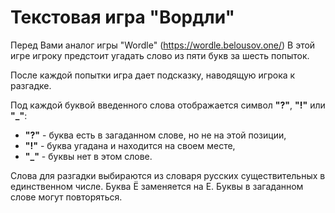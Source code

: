 # Текстовая игра "Вордли"

Перед Вами аналог игры "Wordle" (https://wordle.belousov.one/)
В этой игре игроку предстоит угадать слово из пяти букв за шесть попыток.

После каждой попытки игра дает подсказку, наводящую игрока к разгадке.

Под каждой буквой введенного слова отображается символ __"?"__, __"!"__ или __"_"__:
- __"?"__ - буква есть в загаданном слове, но не на этой позиции,
- __"!"__ - буква угадана и находится на своем месте,
- __"_"__ - буквы нет в этом слове.

Слова для разгадки выбираются из словаря русских существительных в единственном числе.
Буква Ё заменяется на Е.
Буквы в загаданном слове могут повторяться.



